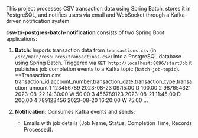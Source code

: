 This project processes CSV transaction data using Spring Batch, stores it in PostgreSQL, and notifies users via email and WebSocket through a Kafka-driven notification system.


**csv-to-postgres-batch-notification** consists of two Spring Boot applications:
1. **Batch**: Imports transaction data from `transactions.csv` (in `/src/main/resources/transactions.csv`) into a PostgreSQL database using Spring Batch. Triggered via `GET http://localhost:8096/startJob`
    it publishes job completion events to a Kafka topic (`batch-job-topic`).
   **Transaction.csv:
transaction_id,account_number,transaction_date,transaction_type,transaction_amount
1	123456789	2023-08-23 09:15:00	D	100.00
2	987654321	2023-08-22 14:30:00	W	50.00
3	456789123	2023-08-21 11:45:00	D	200.00
4	789123456	2023-08-20 16:20:00	W	75.00
...



   
3. **Notification**: Consumes Kafka events and sends:
   - Emails with job details (Job Name, Status, Completion Time, Records Processed).
   
